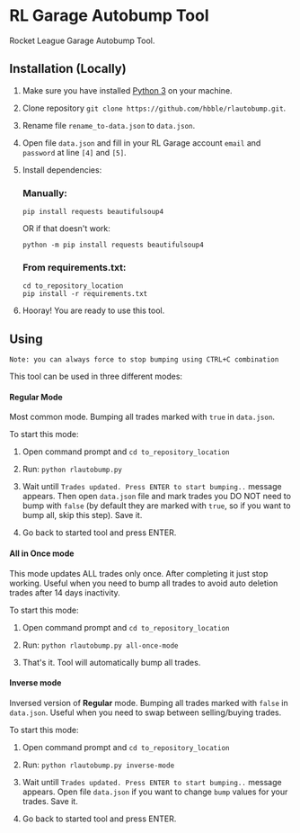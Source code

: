 # RL Garage Autobump Tool
Rocket League Garage Autobump Tool.

## Installation (Locally)
1. Make sure you have installed [Python 3](https://www.python.org/downloads/) on your machine.

2. Clone repository `git clone https://github.com/hbble/rlautobump.git`.

3. Rename file `rename_to-data.json` to `data.json`.

4. Open file `data.json` and fill in your RL Garage account `email` and `password` at line `[4]` and `[5]`.

5. Install dependencies:
  
    ### Manually:
    ```
    pip install requests beautifulsoup4
    ```
    OR if that doesn't work:
    ```
    python -m pip install requests beautifulsoup4
    ```
  
    ### From requirements.txt:
    ```
    cd to_repository_location
    pip install -r requirements.txt
    ```

6. Hooray! You are ready to use this tool.

## Using
```
Note: you can always force to stop bumping using CTRL+C combination
```

This tool can be used in three different modes:

#### Regular Mode
Most common mode. Bumping all trades marked with `true` in `data.json`.

To start this mode:
1. Open command prompt and `cd to_repository_location`

2. Run: `python rlautobump.py`

3. Wait untill `Trades updated. Press ENTER to start bumping..` message appears. Then open `data.json` file and mark trades you DO NOT need to bump with `false` (by default they are marked with `true`, so if you want to bump all, skip this step). Save it.

4. Go back to started tool and press ENTER.

#### All in Once mode
This mode updates ALL trades only once. After completing it just stop working. Useful when you need to bump all trades to avoid auto deletion trades after 14 days inactivity.

To start this mode:
1. Open command prompt and `cd to_repository_location`

2. Run: `python rlautobump.py all-once-mode`

3. That's it. Tool will automatically bump all trades.

#### Inverse mode
Inversed version of **Regular** mode. Bumping all trades marked with `false` in `data.json`. Useful when you need to swap between selling/buying trades.

To start this mode:
1. Open command prompt and `cd to_repository_location`

2. Run: `python rlautobump.py inverse-mode`

3. Wait untill `Trades updated. Press ENTER to start bumping..` message appears. Open file `data.json` if you want to change `bump` values for your trades. Save it.

4. Go back to started tool and press ENTER.

